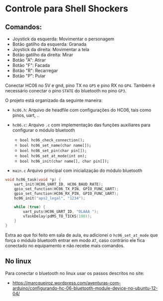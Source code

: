# Controle para Shell Shockers

## Comandos:
- Joystick da esquerda: Movimentar o personagem
- Botão gatilho da esquerda: Granada
- Joystick da direita: Movimentar a tela
- Botão gatilho da direita: Mirar
- Botão "A": Atirar
- Botão "F": Facada
- Botão "R": Recarregar
- Botão "P": Pular

Conectar HC06 no 5V e gnd, pino TX no `GP5` e pino RX no `GP4`. Também é necessário conectar o pino `STATE` do bluetooth no pino `GP3`.

O projeto está organizado da seguinte maneira:

- `hc06.h`: Arquivo de headfile com configurações do HC06, tais como pinos, uart, ..
- `hc06.c`: Arquivo `.c` com implementação das funções auxiliares para configurar o módulo bluetooth
    - `bool hc06_check_connection();`
    - `bool hc06_set_name(char name[]);`
    - `bool hc06_set_pin(char pin[]);`
    - `bool hc06_set_at_mode(int on);`
    - `bool hc06_init(char name[], char pin[]);`

- `main.c` Arquivo principal com inicialização do módulo bluetooth

```c
void hc06_task(void *p) {
    uart_init(HC06_UART_ID, HC06_BAUD_RATE);
    gpio_set_function(HC06_TX_PIN, GPIO_FUNC_UART);
    gpio_set_function(HC06_RX_PIN, GPIO_FUNC_UART);
    hc06_init("aps2_legal", "1234");

    while (true) {
        uart_puts(HC06_UART_ID, "OLAAA ");
        vTaskDelay(pdMS_TO_TICKS(100));
    }
}
```

Extra ao que foi feito em sala de aula, eu adicionei o `hc06_set_at_mode` que força o módulo bluetooth entrar em modo `AT`, caso contrário ele fica 
conectado no equipamento e não recebe mais comandos.

## No linux

Para conectar o bluetooth no linux usar os passos descritos no site:

- https://marcqueiroz.wordpress.com/aventuras-com-arduino/configurando-hc-06-bluetooth-module-device-no-ubuntu-12-04/
